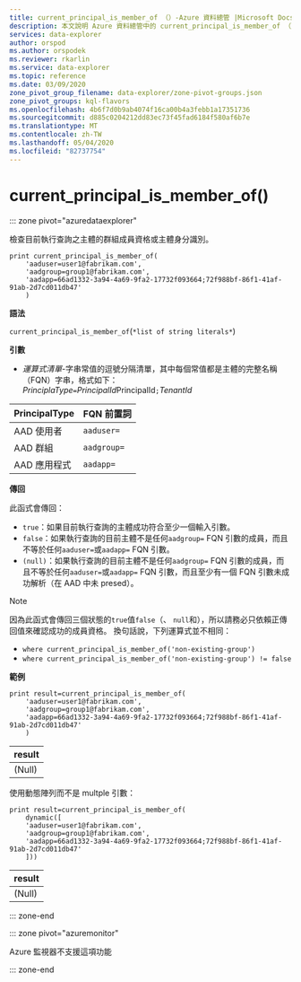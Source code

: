 ```yaml
---
title: current_principal_is_member_of （）-Azure 資料總管 |Microsoft Docs
description: 本文說明 Azure 資料總管中的 current_principal_is_member_of （）。
services: data-explorer
author: orspod
ms.author: orspodek
ms.reviewer: rkarlin
ms.service: data-explorer
ms.topic: reference
ms.date: 03/09/2020
zone_pivot_group_filename: data-explorer/zone-pivot-groups.json
zone_pivot_groups: kql-flavors
ms.openlocfilehash: 4b6f7d0b9ab4074f16ca00b4a3febb1a17351736
ms.sourcegitcommit: d885c0204212dd83ec73f45fad6184f580af6b7e
ms.translationtype: MT
ms.contentlocale: zh-TW
ms.lasthandoff: 05/04/2020
ms.locfileid: "82737754"
---
```

# <a name="current_principal_is_member_of"></a>current_principal_is_member_of()

::: zone pivot="azuredataexplorer"

檢查目前執行查詢之主體的群組成員資格或主體身分識別。

```kusto
print current_principal_is_member_of(
    'aaduser=user1@fabrikam.com', 
    'aadgroup=group1@fabrikam.com',
    'aadapp=66ad1332-3a94-4a69-9fa2-17732f093664;72f988bf-86f1-41af-91ab-2d7cd011db47'
    )
```

**語法**

`current_principal_is_member_of`(`*list of string literals*`)

**引數**

* *運算式清單*-字串常值的逗號分隔清單，其中每個常值都是主體的完整名稱（FQN）字串，格式如下：  
*PrinciplaType*`=`*PrincipalId*PrincipalId`;`*TenantId*

| PrincipalType   | FQN 前置詞  |
|-----------------|-------------|
| AAD 使用者        | `aaduser=`  |
| AAD 群組       | `aadgroup=` |
| AAD 應用程式 | `aadapp=`   |

**傳回**

此函式會傳回：
* `true`：如果目前執行查詢的主體成功符合至少一個輸入引數。
* `false`：如果執行查詢的目前主體不是任何`aadgroup=` FQN 引數的成員，而且不等於任何`aaduser=`或`aadapp=` FQN 引數。
* `(null)`：如果執行查詢的目前主體不是任何`aadgroup=` FQN 引數的成員，而且不等於任何`aaduser=`或`aadapp=` FQN 引數，而且至少有一個 FQN 引數未成功解析（在 AAD 中未 presed）。 

> [!NOTE]
> 因為此函式會傳回三個狀態的`true`值`false`（、 `null`和），所以請務必只依賴正傳回值來確認成功的成員資格。 換句話說，下列運算式並不相同：
> 
> * `where current_principal_is_member_of('non-existing-group')`
> * `where current_principal_is_member_of('non-existing-group') != false` 


**範例**

```kusto
print result=current_principal_is_member_of(
    'aaduser=user1@fabrikam.com', 
    'aadgroup=group1@fabrikam.com',
    'aadapp=66ad1332-3a94-4a69-9fa2-17732f093664;72f988bf-86f1-41af-91ab-2d7cd011db47'
    )
```

| result |
|--------|
| (Null) |

使用動態陣列而不是 multple 引數：

```kusto
print result=current_principal_is_member_of(
    dynamic([
    'aaduser=user1@fabrikam.com', 
    'aadgroup=group1@fabrikam.com',
    'aadapp=66ad1332-3a94-4a69-9fa2-17732f093664;72f988bf-86f1-41af-91ab-2d7cd011db47'
    ]))
```

| result |
|--------|
| (Null) |

::: zone-end

::: zone pivot="azuremonitor"

Azure 監視器不支援這項功能

::: zone-end
